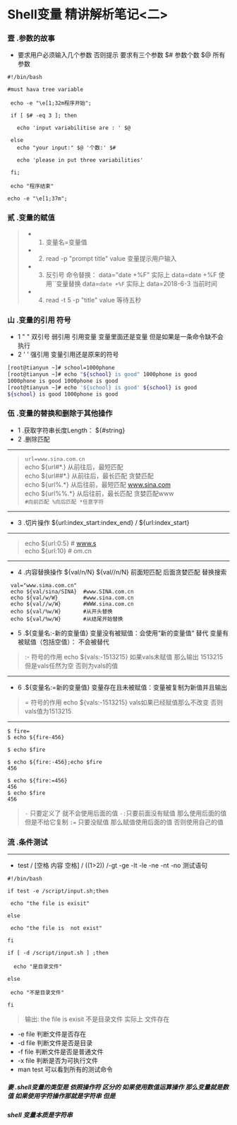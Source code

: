 Shell变量 精讲解析笔记<二>
=====
### 壹 .参数的故事
* 要求用户必须输入几个参数 否则提示 要求有三个参数 $# 参数个数  $@ 所有参数
``` shell
#!/bin/bash

#must hava tree variable

 echo -e "\e[1;32m程序开始";

 if [ $# -eq 3 ]; then

   echo 'input variabilitise are : ' $@   

 else
   echo "your input:" $@ '个数:' $#

   echo 'please in put three variabilities'

 fi;

 echo "程序结束"

echo -e "\e[1;37m";
```
### 贰 .变量的赋值
> * 1. 变量名=变量值
> * 2. read -p "prompt title" value  变量提示用户输入  
> * 3. 反引号 命令替换： data="date +%F" 实际上 data=date +%F  使用``变量替换 data=`date +%F` 实际上 data=2018-6-3 当前时间  
> * 4. read -t 5 -p "title" value 等待五秒
### 山 .变量的引用 符号
* 1  " " 双引号 弱引用 引用变量 变量里面还是变量 但是如果是一条命令缺不会执行
* 2  ' ' 强引用  变量引用还是原来的符号
``` bash
[root@tianyun ~]# school=1000phone 
[root@tianyun ~]# echo "${school} is good" 1000phone is good 
1000phone is good 1000phone is good
[root@tianyun ~]# echo '${school} is good' ${school} is good
${school} is good 1000phone is good
```
### 伍 .变量的替换和删除于其他操作 
* 1 .获取字符串长度Length： ${#string}
* 2 .删除匹配
----
  >`url=www.sina.com.cn`  
  > echo ${url#\*.} 从前往后，最短匹配   
  > echo ${url##\*.} 从前往后，最长匹配 贪婪匹配  
  > echo ${url%.\*}  从后往前，最短匹配 www.sina.com  
  > echo ${url%%.\*} 从后往前，最长匹配 贪婪匹配www   
  > `#向前匹配 %向后匹配 *任意字符`
---
* 3 .切片操作 ${url:index_start:index_end} / ${url:index_start}
---
> echo ${url:0:5} # www.s  
> echo ${url:10} # om.cn
---
* 4 .内容替换操作 ${val/n/N} ${val//n/N} 前面短匹配   后面贪婪匹配  替换搜索
``` shell
 val="www.sima.com.cn"    
 echo ${val/sina/SINA}  #www.SINA.com.cn    
 echo ${val/w/W}        #www.sina.com.cn    
 echo ${val//w/W}       #WWW.sina.com.cn    
 echo ${val/%w/W}       #从开头替换  
 echo ${val/%w/W}       #从结尾开始替换  
```
* 5 .${变量名:-新的变量值}   变量没有被赋值：会使用“新的变量值“ 替代 变量有被赋值（包括空值）： 不会被替代 
> \:- 符号的作用   echo ${vals:-1513215} 如果vals未赋值 那么输出 1513215 但是vals任然为空 否则为vals的值  
---
* 6 .${变量名:=新的变量值}   变量存在且未被赋值：变量被复制为新值并且输出 
> = 符号的作用   echo ${vals:-1513215} vals如果已经赋值那么不改变 否则vals值为1513215
---
``` shell
$ fire=
$ echo ${fire-456}

$ echo $fire

$ echo ${fire:-456};echo $fire
456

$ echo ${fire:=456}
456
$ echo $fire
456
```
>`-` 只要定义了 就不会使用后面的值  `-:`只要前面没有赋值 那么使用后面的值 但是不给它复制  `:=` 只要没赋值  那么赋值使用后面的值 否则使用自己的值

### 流 .条件测试
---
* test / [空格 内容 空格]  / ((1>2))  /-gt -ge -lt -le -ne -nt -no  测试语句  
``` shell
#!/bin/bash

if test -e /script/input.sh;then

 echo "the file is exisit"

else

 echo "the file is  not exist"

fi

if [ -d /script/input.sh ] ;then

  echo "是目录文件"

else

 echo "不是目录文件"

fi
```
>输出: the file is exisit 不是目录文件  实际上 文件存在
* -e file 判断文件是否存在
* -d file 判断文件是否是目录
* -f file 判断文件是否是普通文件
* -x file 判断是否为可执行文件
* man test 可以看到所有的测试命令

##### 妻 .shell变量的类型是 依照操作符 区分的 如果使用数值运算操作 那么变量就是数值  如果使用字符操作那就是字符串 但是
##### shell 变量本质是字符串





